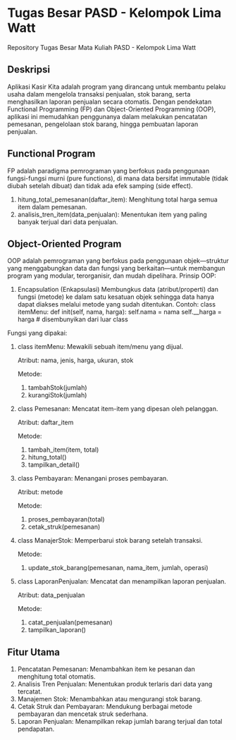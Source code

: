 # Tugas Besar PASD - Kelompok Lima Watt
Repository Tugas Besar Mata Kuliah PASD - Kelompok Lima Watt

## Deskripsi
Aplikasi Kasir Kita adalah program yang dirancang untuk membantu pelaku usaha dalam mengelola transaksi penjualan, stok barang, serta menghasilkan laporan penjualan secara otomatis. Dengan pendekatan Functional Programming (FP) dan Object-Oriented Programming (OOP), aplikasi ini memudahkan penggunanya dalam melakukan pencatatan pemesanan, pengelolaan stok barang, hingga pembuatan laporan penjualan.

## Functional Program
FP adalah paradigma pemrograman yang berfokus pada penggunaan fungsi-fungsi murni (pure functions), di mana data bersifat immutable (tidak diubah setelah dibuat) dan tidak ada efek samping (side effect).
1. hitung_total_pemesanan(daftar_item):
   Menghitung total harga semua item dalam pemesanan.
2. analisis_tren_item(data_penjualan):
   Menentukan item yang paling banyak terjual dari data penjualan.

## Object-Oriented Program
OOP adalah pemrograman yang berfokus pada penggunaan objek—struktur yang menggabungkan data dan fungsi yang berkaitan—untuk membangun program yang modular, terorganisir, dan mudah dipelihara.
Prinsip OOP:
1. Encapsulation (Enkapsulasi)
   Membungkus data (atribut/properti) dan fungsi (metode) ke dalam satu kesatuan objek sehingga data hanya dapat diakses melalui metode yang sudah ditentukan.
   Contoh:
   class itemMenu:
   def init(self, nama, harga):
   self.nama = nama
   self.__harga = harga # disembunyikan dari luar class
   
Fungsi yang dipakai:
1. class itemMenu: Mewakili sebuah item/menu yang dijual.

   Atribut: nama, jenis, harga, ukuran, stok

   Metode:
   1. tambahStok(jumlah)
   2. kurangiStok(jumlah)
   
3. class Pemesanan: Mencatat item-item yang dipesan oleh pelanggan.

   Atribut: daftar_item

   Metode:
   1. tambah_item(item, total)
   2. hitung_total()
   3. tampilkan_detail()
      
5. class Pembayaran: Menangani proses pembayaran.

   Atribut: metode

   Metode:
   1. proses_pembayaran(total)
   2. cetak_struk(pemesanan)
      
7. class ManajerStok: Memperbarui stok barang setelah transaksi.

   Metode:
   1. update_stok_barang(pemesanan, nama_item, jumlah, operasi)
      
9. class LaporanPenjualan: Mencatat dan menampilkan laporan penjualan.

    Atribut: data_penjualan

   Metode:
   1. catat_penjualan(pemesanan)
   2. tampilkan_laporan()

## Fitur Utama
1. Pencatatan Pemesanan: Menambahkan item ke pesanan dan menghitung total otomatis.
2. Analisis Tren Penjualan: Menentukan produk terlaris dari data yang tercatat.
3. Manajemen Stok: Menambahkan atau mengurangi stok barang.
4. Cetak Struk dan Pembayaran: Mendukung berbagai metode pembayaran dan mencetak struk sederhana.
5. Laporan Penjualan: Menampilkan rekap jumlah barang terjual dan total pendapatan.
